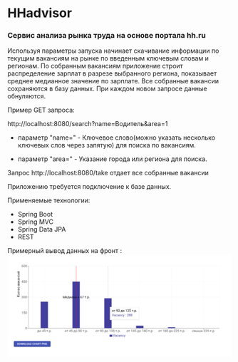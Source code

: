 # HHadvisor

### Сервис анализа рынка труда на основе портала hh.ru

Используя параметры запуска начинает скачивание информации
по текущим вакансиям на рынке по введенным ключевым словам и регионам.
По собранным вакансиям приложение строит распределение зарплат в разрезе выбранного региона,
показывает среднее медианное значение по зарплате. Все собранные вакансии сохраняются в базу данных. При каждом новом запросе данные обнуляются.

Пример GET запроса: 

http://localhost:8080/search?name=Водитель&area=1

* параметр "name=" - Ключевое слово(можно указать несколько ключевых слов через запятую) для поиска по вакансиям.

* параметр "area="  - Указание города или региона для поиска.

Запрос http://localhost:8080/take отдает все собранные вакансии

Приложению требуется подключение к базе данных.

Применяемые технологии:
* Spring Boot
* Spring MVC
* Spring Data JPA
* REST

Примерный вывод данных на фронт :
![img.png](img.png)

